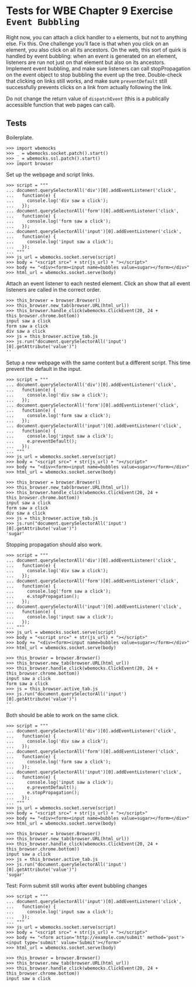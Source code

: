 Tests for WBE Chapter 9 Exercise `Event Bubbling`
============================================

Right now, you can attach a click handler to `a` elements, but not to
anything else. Fix this. One challenge you’ll face is that when you
click on an element, you also click on all its ancestors. On the web,
this sort of quirk is handled by event bubbling: when an event is
generated on an element, listeners are run not just on that element
but also on its ancestors. Implement event bubbling, and make sure
listeners can call stopPropagation on the event object to stop
bubbling the event up the tree. Double-check that clicking on links
still works, and make sure `preventDefault` still successfully prevents
clicks on a link from actually following the link.

Do not change the return value of `dispatchEvent` (this is a
publically accessible function that web pages can call).

Tests
-----

Boilerplate.

    >>> import wbemocks
    >>> _ = wbemocks.socket.patch().start()
    >>> _ = wbemocks.ssl.patch().start()
    >>> import browser

Set up the webpage and script links.

    >>> script = """
    ... document.querySelectorAll('div')[0].addEventListener('click',
    ...   function(e) {
    ...     console.log('div saw a click');
    ...   });
    ... document.querySelectorAll('form')[0].addEventListener('click',
    ...   function(e) {
    ...     console.log('form saw a click');
    ...   });
    ... document.querySelectorAll('input')[0].addEventListener('click',
    ...   function(e) {
    ...     console.log('input saw a click');
    ...   });
    ... """
    >>> js_url = wbemocks.socket.serve(script)
    >>> body = "<script src=" + str(js_url) + "></script>"
    >>> body += "<div><form><input name=bubbles value=sugar></form></div>"
    >>> html_url = wbemocks.socket.serve(body)

Attach an event listener to each nested element.
Click an show that all event listeners are called in the correct order.

    >>> this_browser = browser.Browser()
    >>> this_browser.new_tab(browser.URL(html_url))
    >>> this_browser.handle_click(wbemocks.ClickEvent(20, 24 + this_browser.chrome.bottom))
    input saw a click
    form saw a click
    div saw a click
    >>> js = this_browser.active_tab.js
    >>> js.run("document.querySelectorAll('input')[0].getAttribute('value')")
    ''

Setup a new webpage with the same content but a different script.
This time prevent the default in the input.

    >>> script = """
    ... document.querySelectorAll('div')[0].addEventListener('click',
    ...   function(e) {
    ...     console.log('div saw a click');
    ...   });
    ... document.querySelectorAll('form')[0].addEventListener('click',
    ...   function(e) {
    ...     console.log('form saw a click');
    ...   });
    ... document.querySelectorAll('input')[0].addEventListener('click',
    ...   function(e) {
    ...     console.log('input saw a click');
    ...     e.preventDefault();
    ...   });
    ... """
    >>> js_url = wbemocks.socket.serve(script)
    >>> body = "<script src=" + str(js_url) + "></script>"
    >>> body += "<div><form><input name=bubbles value=sugar></form></div>"
    >>> html_url = wbemocks.socket.serve(body)

    >>> this_browser = browser.Browser()
    >>> this_browser.new_tab(browser.URL(html_url))
    >>> this_browser.handle_click(wbemocks.ClickEvent(20, 24 + this_browser.chrome.bottom))
    input saw a click
    form saw a click
    div saw a click
    >>> js = this_browser.active_tab.js
    >>> js.run("document.querySelectorAll('input')[0].getAttribute('value')")
    'sugar'

Stopping propagation should also work.

    >>> script = """
    ... document.querySelectorAll('div')[0].addEventListener('click',
    ...   function(e) {
    ...     console.log('div saw a click');
    ...   });
    ... document.querySelectorAll('form')[0].addEventListener('click',
    ...   function(e) {
    ...     console.log('form saw a click');
    ...     e.stopPropagation();
    ...   });
    ... document.querySelectorAll('input')[0].addEventListener('click',
    ...   function(e) {
    ...     console.log('input saw a click');
    ...   });
    ... """
    >>> js_url = wbemocks.socket.serve(script)
    >>> body = "<script src=" + str(js_url) + "></script>"
    >>> body += "<div><form><input name=bubbles value=sugar></form></div>"
    >>> html_url = wbemocks.socket.serve(body)

    >>> this_browser = browser.Browser()
    >>> this_browser.new_tab(browser.URL(html_url))
    >>> this_browser.handle_click(wbemocks.ClickEvent(20, 24 + this_browser.chrome.bottom))
    input saw a click
    form saw a click
    >>> js = this_browser.active_tab.js
    >>> js.run("document.querySelectorAll('input')[0].getAttribute('value')")
    ''

Both should be able to work on the same click.

    >>> script = """
    ... document.querySelectorAll('div')[0].addEventListener('click',
    ...   function(e) {
    ...     console.log('div saw a click');
    ...   });
    ... document.querySelectorAll('form')[0].addEventListener('click',
    ...   function(e) {
    ...     console.log('form saw a click');
    ...   });
    ... document.querySelectorAll('input')[0].addEventListener('click',
    ...   function(e) {
    ...     console.log('input saw a click');
    ...     e.preventDefault();
    ...     e.stopPropagation();
    ...   });
    ... """
    >>> js_url = wbemocks.socket.serve(script)
    >>> body = "<script src=" + str(js_url) + "></script>"
    >>> body += "<div><form><input name=bubbles value=sugar></form></div>"
    >>> html_url = wbemocks.socket.serve(body)

    >>> this_browser = browser.Browser()
    >>> this_browser.new_tab(browser.URL(html_url))
    >>> this_browser.handle_click(wbemocks.ClickEvent(20, 24 + this_browser.chrome.bottom))
    input saw a click
    >>> js = this_browser.active_tab.js
    >>> js.run("document.querySelectorAll('input')[0].getAttribute('value')")
    'sugar'






Test: Form submit still works after event bubbling changes

    >>> script = """
    ... document.querySelectorAll('input')[0].addEventListener('click',
    ...   function(e) {
    ...     console.log('input saw a click');
    ...   });
    ... """
    >>> js_url = wbemocks.socket.serve(script)
    >>> body = "<script src=" + str(js_url) + "></script>"
    >>> body += "<form action='http://example.com/submit' method='post'><input type='submit' value='Submit'></form>"
    >>> html_url = wbemocks.socket.serve(body)

    >>> this_browser = browser.Browser()
    >>> this_browser.new_tab(browser.URL(html_url))
    >>> this_browser.handle_click(wbemocks.ClickEvent(20, 24 + this_browser.chrome.bottom))
    input saw a click

